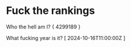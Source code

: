# Fuck the rankings

Who the hell am I?
{ 4299189 }

What fucking year is it?
[ 2024-10-16T11:00:00Z ]
